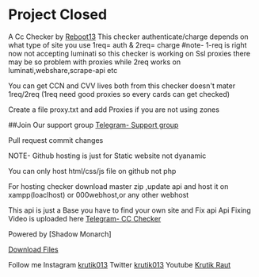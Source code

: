# Project Closed

A Cc Checker by [Reboot13](https://t.me/reboot13)
This checker authenticate/charge depends on what type of site you use
1req= auth & 2req= charge
#note- 1-req is right now not accepting luminati so this checker is working on Ssl proxies
there may be so problem with proxies while 2req works on luminati,webshare,scrape-api etc

You can get CCN and CVV lives both from this checker doesn't mater 1req/2req
(1req need good proxies so every cards can get checked)


Create a file proxy.txt and add Proxies if you are not using zones

##Join Our support group [Telegram- Support group](https://t.me/cc_check)


Pull request commit changes

NOTE- Github hosting is just for Static website not dyanamic

You can only host html/css/js file on github not php

For hosting checker download master zip ,update api and host it on xampp(loaclhost) or 000webhost,or any other webhost


This api is just a Base
you have to find your own site and Fix api
Api Fixing Video is uploaded here
[Telegram- CC Checker](https://t.me/cc_checker)


Powered by [Shadow Monarch]

[Download Files](https://github.com/reboot13-git/cc-checker/archive/master.zip)

Follow me
Instagram
[krutik013](https://instagram.com/kilo_hacker)
Twitter
[krutik013](https://twitter.com/kilo_hacker)
Youtube
[Krutik Raut](https://www.youtube.com/channel/Kilo_Hacker)
